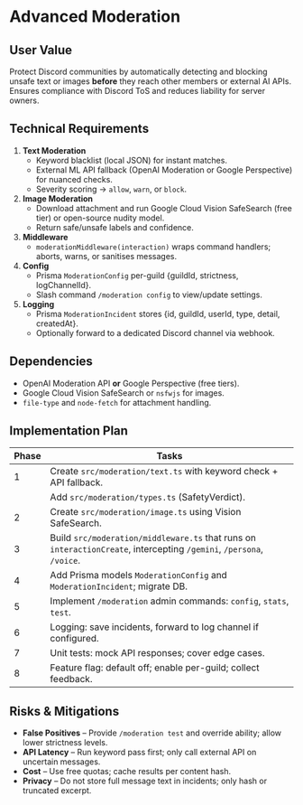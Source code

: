# Advanced Moderation

## User Value
Protect Discord communities by automatically detecting and blocking unsafe text or images **before** they reach other members or external AI APIs. Ensures compliance with Discord ToS and reduces liability for server owners.

## Technical Requirements
1. **Text Moderation**
   * Keyword blacklist (local JSON) for instant matches.
   * External ML API fallback (OpenAI Moderation or Google Perspective) for nuanced checks.
   * Severity scoring → `allow`, `warn`, or `block`.
2. **Image Moderation**
   * Download attachment and run Google Cloud Vision SafeSearch (free tier) or open-source nudity model.
   * Return safe/unsafe labels and confidence.
3. **Middleware**
   * `moderationMiddleware(interaction)` wraps command handlers; aborts, warns, or sanitises messages.
4. **Config**
   * Prisma `ModerationConfig` per-guild {guildId, strictness, logChannelId}.
   * Slash command `/moderation config` to view/update settings.
5. **Logging**
   * Prisma `ModerationIncident` stores {id, guildId, userId, type, detail, createdAt}.
   * Optionally forward to a dedicated Discord channel via webhook.

## Dependencies
* OpenAI Moderation API **or** Google Perspective (free tiers).
* Google Cloud Vision SafeSearch or `nsfwjs` for images.
* `file-type` and `node-fetch` for attachment handling.

## Implementation Plan
| Phase | Tasks |
|-------|-------|
| 1 | Create `src/moderation/text.ts` with keyword check + API fallback. |
|   | Add `src/moderation/types.ts` (SafetyVerdict). |
| 2 | Create `src/moderation/image.ts` using Vision SafeSearch. |
| 3 | Build `src/moderation/middleware.ts` that runs on `interactionCreate`, intercepting `/gemini`, `/persona`, `/voice`. |
| 4 | Add Prisma models `ModerationConfig` and `ModerationIncident`; migrate DB. |
| 5 | Implement `/moderation` admin commands: `config`, `stats`, `test`. |
| 6 | Logging: save incidents, forward to log channel if configured. |
| 7 | Unit tests: mock API responses; cover edge cases. |
| 8 | Feature flag: default off; enable per-guild; collect feedback. |

## Risks & Mitigations
* **False Positives** – Provide `/moderation test` and override ability; allow lower strictness levels.
* **API Latency** – Run keyword pass first; only call external API on uncertain messages.
* **Cost** – Use free quotas; cache results per content hash.
* **Privacy** – Do not store full message text in incidents; only hash or truncated excerpt.
